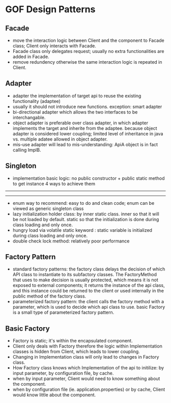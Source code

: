 GOF Design Patterns
===============



Facade
----------------------
* move the interaction logic between Client and the component to Facade class; Client only interacts with Facade.
* Facade class only delegates request; usually no extra functionalities are added in Facade.
* remove redundency otherwise the same interaction logic is repeated in Client.


Adapter
----------------------
* adapter the implementation of target api to reuse the existing functionality (adaptee)
* usually it should not introduce new functions. exception: smart adapter
* bi-directional adapter which allows the two interfaces to be interchangable.
* object adapter is preferable over class adapter, in which adapter implements the target and inherite from the adaptee. because object adapter is considered lower coupling; limited level of inheritance in java vs. multiple adatee allowed in object adapter.
* mis-use adapter will lead to mis-understanding: ApiA object is in fact calling ImplB.


Singleton
----------------------
* implementation basic logic: no public constructor + public static method to get instance
4 ways to achieve them
----------------------
----------------------
* enum way to recommend: easy to do and clean code; enum can be viewed as generic singleton class
* lazy initialization holder class: by inner static class. inner so that it will be not loaded by default. static so that the initialization is done during class loading and only once.
* hungry load via volatile static keyword : static variable is initialized during class loading and only once.
* double check lock method: relatively poor performance


Factory Pattern
----------------------
* standard factory patterns:  the factory class delays the decision of which API class to instantiate to its subfactory classes. The FactoryMethod that uses to make decision is usually protected, which means it is not exposed to external components; it returns the instance of the api class, and this instance could be returned to the client or used internally in the public method of the factory class.
* parameterized factory pattern: the client calls the factory method with a parameter, which is used to decide which api class to use. basic Factory is a small type of parameterized factory pattern.


Basic Factory
---------------------
* Factory is static; it's within the encapsulated component.
* Client only deals with Factory therefore the logic within Implementation classes is hidden from Client, which leads to lower coupling.
* Changing in Implementation class will only lead to changes in Factory class.
* How Factory class knows which Implementation of the api to initilize: by input parameter, by configuration file, by cache.
* when by input parameter, Client would need to know something about the component.
* when by configuration file (ie. application.properties) or by cache, Client would know little about the component.






